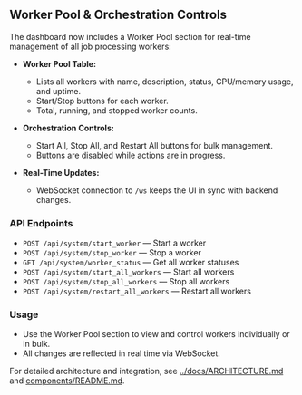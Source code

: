 ## Worker Pool & Orchestration Controls

The dashboard now includes a Worker Pool section for real-time management of all job processing workers:

- **Worker Pool Table:**
  - Lists all workers with name, description, status, CPU/memory usage, and uptime.
  - Start/Stop buttons for each worker.
  - Total, running, and stopped worker counts.

- **Orchestration Controls:**
  - Start All, Stop All, and Restart All buttons for bulk management.
  - Buttons are disabled while actions are in progress.

- **Real-Time Updates:**
  - WebSocket connection to `/ws` keeps the UI in sync with backend changes.

### API Endpoints
- `POST /api/system/start_worker` — Start a worker
- `POST /api/system/stop_worker` — Stop a worker
- `GET /api/system/worker_status` — Get all worker statuses
- `POST /api/system/start_all_workers` — Start all workers
- `POST /api/system/stop_all_workers` — Stop all workers
- `POST /api/system/restart_all_workers` — Restart all workers

### Usage
- Use the Worker Pool section to view and control workers individually or in bulk.
- All changes are reflected in real time via WebSocket.

For detailed architecture and integration, see [../docs/ARCHITECTURE.md](../../docs/ARCHITECTURE.md) and [components/README.md](components/README.md). 